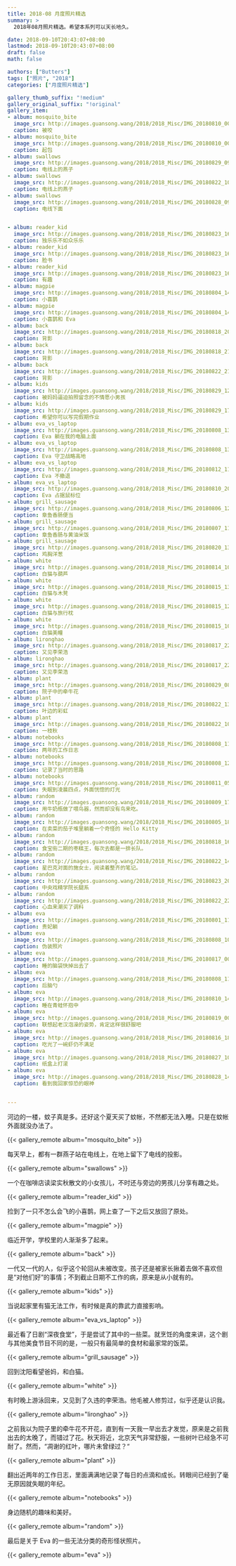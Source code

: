 ```yaml
---
title: 2018-08 月度照片精选
summary: >
  2018年08月照片精选。希望本系列可以天长地久。

date: 2018-09-10T20:43:07+08:00
lastmod: 2018-09-10T20:43:07+08:00
draft: false
math: false

authors: ["Butters"]
tags: ["照片", "2018"]
categories: ["月度照片精选"]

gallery_thumb_suffix: "!medium"
gallery_original_suffix: "!original"
gallery_item:
- album: mosquito_bite
  image_src: http://images.guansong.wang/2018/2018_Misc/IMG_20180810_001517.jpg
  caption: 被咬
- album: mosquito_bite
  image_src: http://images.guansong.wang/2018/2018_Misc/IMG_20180810_002815.jpg
  caption: 起包
- album: swallows
  image_src: http://images.guansong.wang/2018/2018_Misc/IMG_20180829_090208.jpg
  caption: 电线上的燕子
- album: swallows
  image_src: http://images.guansong.wang/2018/2018_Misc/IMG_20180822_100306.jpg
  caption: 电线上的燕子
- album: swallows
  image_src: http://images.guansong.wang/2018/2018_Misc/IMG_20180828_091044.jpg
  caption: 电线下面


- album: reader_kid
  image_src: http://images.guansong.wang/2018/2018_Misc/IMG_20180823_163607.jpg
  caption: 独乐乐不如众乐乐
- album: reader_kid
  image_src: http://images.guansong.wang/2018/2018_Misc/IMG_20180823_163617.jpg
  caption: 脸书
- album: reader_kid
  image_src: http://images.guansong.wang/2018/2018_Misc/IMG_20180823_163651.jpg
  caption: 有趣
- album: magpie
  image_src: http://images.guansong.wang/2018/2018_Misc/IMG_20180804_145224.jpg
  caption: 小喜鹊
- album: magpie
  image_src: http://images.guansong.wang/2018/2018_Misc/IMG_20180804_145431.jpg
  caption: 小喜鹊和 Eva
- album: back
  image_src: http://images.guansong.wang/2018/2018_Misc/IMG_20180818_201454.jpg
  caption: 背影
- album: back
  image_src: http://images.guansong.wang/2018/2018_Misc/IMG_20180818_212235.jpg
  caption: 背影
- album: back
  image_src: http://images.guansong.wang/2018/2018_Misc/IMG_20180822_212312.jpg
  caption: 背影
- album: kids
  image_src: http://images.guansong.wang/2018/2018_Misc/IMG_20180829_120857.jpg
  caption: 被妈妈逼迫拍照留念的不情愿小男孩
- album: kids
  image_src: http://images.guansong.wang/2018/2018_Misc/IMG_20180829_173100.jpg
  caption: 希望你可以写完假期作业
- album: eva_vs_laptop
  image_src: http://images.guansong.wang/2018/2018_Misc/IMG_20180808_134206.jpg
  caption: Eva 躺在我的电脑上面
- album: eva_vs_laptop
  image_src: http://images.guansong.wang/2018/2018_Misc/IMG_20180808_134241.jpg
  caption: Eva 守卫战略高地
- album: eva_vs_laptop
  image_src: http://images.guansong.wang/2018/2018_Misc/IMG_20180812_112152.jpg
  caption: Eva 不撤退
- album: eva_vs_laptop
  image_src: http://images.guansong.wang/2018/2018_Misc/IMG_20180810_202151.jpg
  caption: Eva 占据鼠标位
- album: grill_sausage
  image_src: http://images.guansong.wang/2018/2018_Misc/IMG_20180806_125745.jpg
  caption: 章鱼香肠便当
- album: grill_sausage
  image_src: http://images.guansong.wang/2018/2018_Misc/IMG_20180807_111904.jpg
  caption: 章鱼香肠与黄油米饭
- album: grill_sausage
  image_src: http://images.guansong.wang/2018/2018_Misc/IMG_20180820_131155.jpg
  caption: 鸡胸洋葱
- album: white
  image_src: http://images.guansong.wang/2018/2018_Misc/IMG_20180814_103226.jpg
  caption: 白猫与葫芦
- album: white
  image_src: http://images.guansong.wang/2018/2018_Misc/IMG_20180815_132039.jpg
  caption: 白猫与木凳
- album: white
  image_src: http://images.guansong.wang/2018/2018_Misc/IMG_20180815_120134.jpg
  caption: 白猫与旅行枕
- album: white
  image_src: http://images.guansong.wang/2018/2018_Misc/IMG_20180815_104626_1.jpg
  caption: 白猫美瞳
- album: lironghao
  image_src: http://images.guansong.wang/2018/2018_Misc/IMG_20180817_221037.jpg
  caption: 又见李荣浩
- album: lironghao
  image_src: http://images.guansong.wang/2018/2018_Misc/IMG_20180817_220511.jpg
  caption: 又见李荣浩
- album: plant
  image_src: http://images.guansong.wang/2018/2018_Misc/IMG_20180829_085855.jpg
  caption: 院子中的牵牛花
- album: plant
  image_src: http://images.guansong.wang/2018/2018_Misc/IMG_20180822_133914.jpg
  caption: 叶边的彩虹
- album: plant
  image_src: http://images.guansong.wang/2018/2018_Misc/IMG_20180822_101906.jpg
  caption: 一枝秋
- album: notebooks
  image_src: http://images.guansong.wang/2018/2018_Misc/IMG_20180808_114058.jpg
  caption: 两年的工作日志
- album: notebooks
  image_src: http://images.guansong.wang/2018/2018_Misc/IMG_20180808_121501.jpg
  caption: 记录了当时的思路
- album: notebooks
  image_src: http://images.guansong.wang/2018/2018_Misc/IMG_20180811_052521.jpg
  caption: 失眠到凌晨四点，外面恍惚的灯光
- album: random
  image_src: http://images.guansong.wang/2018/2018_Misc/IMG_20180809_171703.jpg
  caption: 用牛奶瓶做了喂鸟器，然而却没有鸟来吃。
- album: random
  image_src: http://images.guansong.wang/2018/2018_Misc/IMG_20180805_185808.jpg
  caption: 在卖菜的茄子堆里躺着一个奇怪的 Hello Kitty
- album: random
  image_src: http://images.guansong.wang/2018/2018_Misc/IMG_20180818_162603.jpg
  caption: 食宝街二期的枣糕王，每次去都是一排长队。
- album: random
  image_src: http://images.guansong.wang/2018/2018_Misc/IMG_20180822_140905.jpg
  caption: 星巴克对面的施女士，阅读着整齐的笔记。
- album: random
  image_src: http://images.guansong.wang/2018/2018_Misc/IMG_20180823_205210.jpg
  caption: 中央戏精学院长腿系
- album: random
  image_src: http://images.guansong.wang/2018/2018_Misc/IMG_20180822_225642.jpg
  caption: 心血来潮买了调料
- album: eva
  image_src: http://images.guansong.wang/2018/2018_Misc/IMG_20180801_110741.jpg
  caption: 贵妃躺
- album: eva
  image_src: http://images.guansong.wang/2018/2018_Misc/IMG_20180808_104638.jpg
  caption: 伪装照片
- album: eva
  image_src: http://images.guansong.wang/2018/2018_Misc/IMG_20180817_001423.jpg
  caption: 睡的脑袋快掉出去了
- album: eva
  image_src: http://images.guansong.wang/2018/2018_Misc/IMG_20180808_114530.jpg
  caption: 后脑勺
- album: eva
  image_src: http://images.guansong.wang/2018/2018_Misc/IMG_20180810_140452.jpg
  caption: 睡在青蛙怀抱中
- album: eva
  image_src: http://images.guansong.wang/2018/2018_Misc/IMG_20180819_001936.jpg
  caption: 联想起老汉泡澡的姿势，肯定这样很舒服吧
- album: eva
  image_src: http://images.guansong.wang/2018/2018_Misc/IMG_20180816_183142.jpg
  caption: 吃光了一碗虾仍不满足
- album: eva
  image_src: http://images.guansong.wang/2018/2018_Misc/IMG_20180827_103238.jpg
  caption: 纸盒上打滚
- album: eva
  image_src: http://images.guansong.wang/2018/2018_Misc/IMG_20180828_142614.jpg
  caption: 看到我回家惊恐的眼神


---
```


河边的一楼，蚊子真是多。还好这个夏天买了蚊帐，不然都无法入睡。只是在蚊帐外面就没办法了。

{{< gallery_remote album="mosquito_bite" >}}

每天早上，都有一群燕子站在电线上，在地上留下了电线的投影。

{{< gallery_remote album="swallows" >}}

一个在咖啡店读梁实秋散文的小女孩儿，不时还与旁边的男孩儿分享有趣之处。

{{< gallery_remote album="reader_kid" >}}

捡到了一只不怎么会飞的小喜鹊，网上查了一下之后又放回了原处。

{{< gallery_remote album="magpie" >}}

临近开学，学校里的人渐渐多了起来。

{{< gallery_remote album="back" >}}

一代又一代的人，似乎这个轮回从未被改变。孩子还是被家长揪着去做不喜欢但是“对他们好”的事情；不到截止日期不工作的病，原来是从小就有的。

{{< gallery_remote album="kids" >}}

当说起家里有猫无法工作，有时候是真的靠武力直接影响。

{{< gallery_remote album="eva_vs_laptop" >}}

最近看了日剧“深夜食堂”，于是尝试了其中的一些菜。就烹饪的角度来讲，这个剧与其他美食节目不同的是，一般只有最简单的食材和最家常的饭菜。

{{< gallery_remote album="grill_sausage" >}}

回到沈阳看望爸妈，和白猫。

{{< gallery_remote album="white" >}}

有时晚上游泳回来，又见到了久违的李荣浩。他毛被人修剪过，似乎还是认识我。

{{< gallery_remote album="lironghao" >}}

之前我以为院子里的牵牛花不开花，直到有一天我一早出去才发觉，原来是之前我出去的太晚了，而错过了花。秋天将近，北京天气非常舒服，一些树叶已经急不可耐了。然而，“凋谢的红叶，哪片未曾绿过？“

{{< gallery_remote album="plant" >}}

翻出近两年的工作日志，里面满满地记录了每日的点滴和成长。转眼间已经到了毫无原因就失眠的年纪。

{{< gallery_remote album="notebooks" >}}

身边随机的趣味和美好。

{{< gallery_remote album="random" >}}

最后是关于 Eva 的一些无法分类的奇形怪状照片。

{{< gallery_remote album="eva" >}}